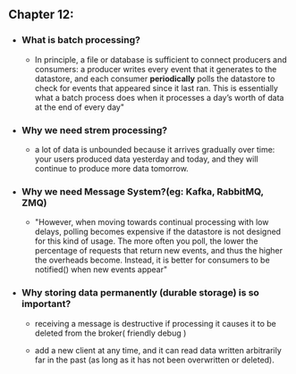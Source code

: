 ﻿## Chapter 12:

- ### What is batch processing?

    - In principle, a file or database is sufficient to connect producers and consumers: a
producer writes every event that it generates to the datastore, and each consumer
**periodically** polls the datastore to check for events that appeared since it last ran. This
is essentially what a batch process does when it processes a day’s worth of data at the
end of every day"

- ### Why we need strem processing? 

    - a lot of data is unbounded because it arrives gradually over time: your users
produced data yesterday and today, and they will continue to produce more data
tomorrow.

- ### Why we need Message System?(eg: Kafka, RabbitMQ, ZMQ)

    - "However, when moving towards continual processing with low delays, polling
becomes expensive if the datastore is not designed for this kind of usage. The more
often you poll, the lower the percentage of requests that return new events, and thus
the higher the overheads become. Instead, it is better for consumers to be notified()
when new events appear"

- ### Why storing data permanently (durable storage) is so important?

    - receiving a message is destructive if processing it causes it to be deleted from
the broker( friendly debug )

    -  add a new client
at any time, and it can read data written arbitrarily far in the past (as long as it has
not been overwritten or deleted).
    
        
    




